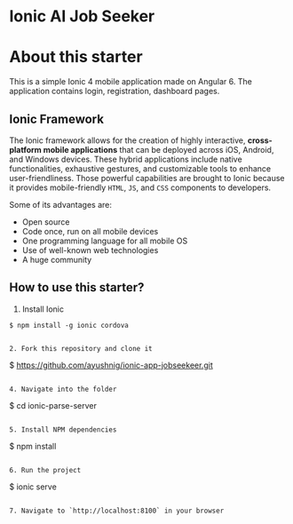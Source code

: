 # Ionic AI Job Seeker


# About this starter

This is a simple Ionic 4 mobile application made on Angular 6. The application contains login, registration, dashboard pages.


## Ionic Framework

The Ionic framework allows for the creation of highly interactive, **cross-platform mobile applications** that can be deployed across iOS, Android, and Windows devices. These hybrid applications include native functionalities, exhaustive gestures, and customizable tools to enhance user-friendliness. Those powerful capabilities are brought to Ionic because it provides mobile-friendly `HTML`, `JS`, and `CSS` components to developers.

Some of its advantages are:

- Open source
- Code once, run on all mobile devices
- One programming language for all mobile OS
- Use of well-known web technologies
- A huge community

## How to use this starter?

1. Install Ionic

  ```
  $ npm install -g ionic cordova
  
  
2. Fork this repository and clone it
  
  ```
  $ https://github.com/ayushnig/ionic-app-jobseekeer.git
  ```
  
4. Navigate into the folder  

  ```
  $ cd ionic-parse-server
  ```
  
5. Install NPM dependencies

  ```
  $ npm install
  ```
  
6. Run the project

  ```
  $ ionic serve
  ```
  
7. Navigate to `http://localhost:8100` in your browser


